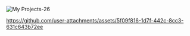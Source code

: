 ![My Projects-26](https://github.com/user-attachments/assets/f4281baf-c27c-4dd1-8c5b-c81c8185386f)


https://github.com/user-attachments/assets/5f09f816-1d7f-442c-8cc3-631c643b72ee

